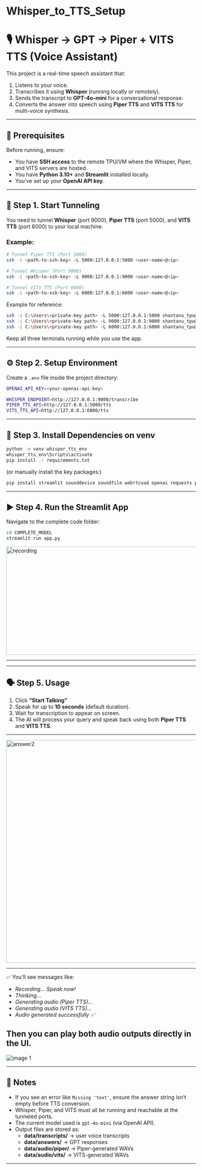 # Whisper_to_TTS_Setup

# 🎙️ Whisper → GPT → Piper + VITS TTS (Voice Assistant)

This project is a real-time speech assistant that:
1. Listens to your voice.
2. Transcribes it using **Whisper** (running locally or remotely).
3. Sends the transcript to **GPT-4o-mini** for a conversational response.
4. Converts the answer into speech using **Piper TTS** and **VITS TTS** for multi-voice synthesis.

---

## 🚀 Prerequisites

Before running, ensure:
- You have **SSH access** to the remote TPU/VM where the Whisper, Piper, and VITS servers are hosted.
- You have **Python 3.10+** and **Streamlit** installed locally.
- You’ve set up your **OpenAI API key**.

---

## 🔌 Step 1. Start Tunneling

You need to tunnel **Whisper** (port 9000), **Piper TTS** (port 5000), and **VITS TTS** (port 6000) to your local machine.

### Example:

```bash
# Tunnel Piper TTS (Port 5000)
ssh -i <path-to-ssh-key> -L 5000:127.0.0.1:5000 <user-name>@<ip>

# Tunnel Whisper (Port 9000)
ssh -i <path-to-ssh-key> -L 9000:127.0.0.1:9000 <user-name>@<ip>

# Tunnel VITS TTS (Port 6000)
ssh -i <path-to-ssh-key> -L 6000:127.0.0.1:6000 <user-name>@<ip>
```

Example for reference:
```bash
ssh -i C:\Users\<private-key path> -L 5000:127.0.0.1:5000 shantanu_tpu@35.186.40.29
ssh -i C:\Users\<private-key path> -L 9000:127.0.0.1:9000 shantanu_tpu@35.186.40.29
ssh -i C:\Users\<private-key path> -L 6000:127.0.0.1:6000 shantanu_tpu@35.186.40.29
```

Keep all three terminals running while you use the app.

---

## ⚙️ Step 2. Setup Environment

Create a `.env` file inside the project directory:

```bash
OPENAI_API_KEY=<your-openai-api-key>

WHISPER_ENDPOINT=http://127.0.0.1:9000/transcribe
PIPER_TTS_API=http://127.0.0.1:5000/tts
VITS_TTS_API=http://127.0.0.1:6000/tts
```

---

## 🧩 Step 3. Install Dependencies on venv

```bash
python -m venv whisper_tts_env
whisper_tts_env\Scripts\activate
pip install -r requirements.txt
```

(or manually install the key packages:)

```bash
pip install streamlit sounddevice soundfile webrtcvad openai requests python-dotenv
```

---

## ▶️ Step 4. Run the Streamlit App

Navigate to the complete code folder:

```bash
cd COMPLETE_MODEL
streamlit run app.py
```
<img width="548" height="287" alt="recording" src="https://github.com/user-attachments/assets/da222d59-f1f7-4ade-a4e1-8f992dfad0c9" />

---


---

## 🗣️ Step 5. Usage

1. Click **“Start Talking”**
2. Speak for up to **10 seconds** (default duration).
3. Wait for transcription to appear on screen.
4. The AI will process your query and speak back using both **Piper TTS** and **VITS TTS**.
---
<img width="769" height="591" alt="answer2" src="https://github.com/user-attachments/assets/ecd51217-ede1-4c6b-8719-bc6151065e9c" />

---
✅ You’ll see messages like:
- *Recording... Speak now!*
- *Thinking...*
- *Generating audio (Piper TTS)…*
- *Generating audio (VITS TTS)…*
- *Audio generated successfully ✅*

Then you can **play both audio outputs** directly in the UI.
---
![image 1](https://github.com/user-attachments/assets/4d4ba158-59db-40da-870b-4dd363b45cbc)

---

## 🧠 Notes
- If you see an error like `Missing 'text'`, ensure the answer string isn’t empty before TTS conversion.
- Whisper, Piper, and VITS must all be running and reachable at the tunneled ports.
- The current model used is `gpt-4o-mini` (via OpenAI API).
- Output files are stored as:
  - **data/transcripts/** → user voice transcripts  
  - **data/answers/** → GPT responses  
  - **data/audio/piper/** → Piper-generated WAVs  
  - **data/audio/vits/** → VITS-generated WAVs  

---
